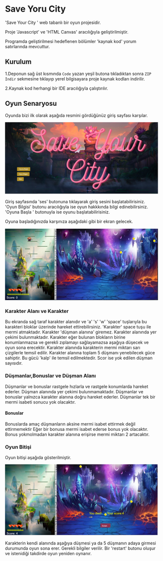 # Save Yoru City  

'Save Your City ' web tabanlı bir oyun projesidir.

Proje 'Javascript' ve 'HTML Canvas' aracılığıyla geliştirilmiştir.

Programda geliştirilmesi hedeflenen bölümler 'kaynak kod' yorum satırlarında mevcuttur.




## Kurulum


1.Deponun sağ üst kısmında `Code`  yazan yeşil butona tıkladıktan sonra `ZIP İndir` sekmesine tıklayıp yerel bilgisayara proje kaynak kodları indirilir.

2.Kaynak kod  herhangi bir IDE aracılığıyla çalıştırılır. 



## Oyun Senaryosu

Oyunda bizi ilk olarak aşağıda resmini gördüğünüz giriş sayfası karşılar.

![alt text](https://github.com/EmineSener/EmineSener.github.io/blob/master/readme/readme1.png)

Giriş sayfasında 'ses' butonuna tıklayarak giriş sesini başlatabilirisiniz.
'Oyun Bilgisi' butonu aracılığıyla ise oyun hakkkında bilgi edinebilirsiniz.
'Oyuna Başla ' butonuyla ise oyunu başlatabilirisiniz.

Oyuna başladığınızda karşınıza aşağıdaki gibi bir ekran gelecek.

![alt text](https://github.com/EmineSener/EmineSener.github.io/blob/master/readme/readme2.png)


### Karakter Alanı ve Karakter
Bu ekranda sağ taraf karakter alanıdır ve 'a' 's' 'w' 'space' tuşlarıyla bu karakteri bloklar üzerinde hareket ettirebilirsiniz.
'Karakter' space tuşu ile mermi atmaktadır.
Karakter 'düşman alanına' giremez.
Karakter alanında yer çekimi bulunmaktadır.
Karakter eğer bulunan blokların birine konumlanmazsa ve gerekli zıplamayı sağlayamazsa aşağıya düşecek ve oyun sona erecektir.
Karakter alanında karakterin mermi miktarı sarı çizgilerle temsil edilir.
Karakter alanına toplam 5 düşmanı yenebilecek güce sahiptir.
Bu gücü 'kalp' ile temsil edilmektedir.
Scor ise yok edilen düşman sayısıdır.

### Düşmanlar,Bonuslar ve Düşman Alanı

Düşmanlar ve bonuslar rastgele hızlarla ve rastgele konumlarda hareket ederler.
Düşman alanında yer çekimi bulunmamaktadır.
Düşmanlar ve bonuslar yalnızca karakter alanına doğru hareket ederler.
Düşmanlar tek bir mermi isabeti sonucu yok olacaktır.



#### Bonuslar

Bonuslarda amaç düşmanların aksine mermi isabet ettirmek değil ettirmemektir
Eğer bir bonusa mermi isabet ederse bonus yok olacaktır.
Bonus yokmolmadan karakter alanına erişirse mermi miktarı 2 artacaktır.



### Oyun Bitişi



Oyun bitişi aşağıda gösterilmiştir.


![alt text](https://github.com/EmineSener/EmineSener.github.io/blob/master/readme/readme3.png)


Karakterin kendi alanında aşağıya düşmesi ya da 5 düşmanın adaya girmesi durumunda oyun sona erer.
Gerekli bilgiler verilir.
Bir 'restart' butonu oluşur ve istenidiği takdirde oyun yeniden oynanır.











